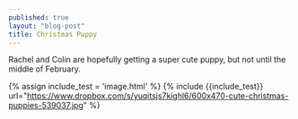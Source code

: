 ```yaml
---
published: true
layout: "blog-post"
title: Christmas Puppy
---
```


Rachel and Colin are hopefully getting a super cute puppy, but not until the middle of February.

{% assign include_test = 'image.html' %}
{% include {{include_test}} url="https://www.dropbox.com/s/yuqitsjs7kighl6/600x470-cute-christmas-puppies-539037.jpg" %}